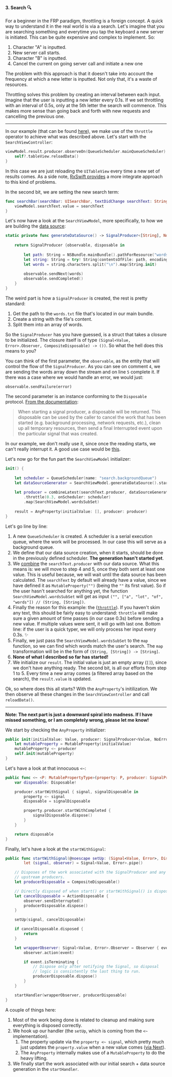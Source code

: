 #### 3. Search 🔍

For a beginner in the FRP paradigm, throttling is a foreign concept. A quick way  to understand it in the real world is via a search. Let's imagine that you are searching something and everytime you tap the keyboard a new server is initiated. This can be quite expensive and complex to implement. So:

1. Character "A" is inputted. 
2. New server call starts.
3. Character "B" is inputted.
4. Cancel the current on going server call and initiate a new one

The problem with this approach is that it doesn't take into account the frequency at which a new letter is inputted. Not only that, it's a waste of resources.

Throttling solves this problem by creating an interval between each input. Imagine that the user is inputting a new letter every 0.1s. If we set throttling with an interval of 0.5s, only at the 5th letter the search will commence. This makes more sense than going back and forth with new requests and cancelling the previous one. 

----

In our example (that can be found [here](https://github.com/RuiAAPeres/RACNest/tree/master/RACNest/ViewControllers/Search)), we make use of the `throttle` operator to achieve what was described above. Let's start with the `SearchViewController`:

```swift
viewModel.result.producer.observeOn(QueueScheduler.mainQueueScheduler).startWithNext {[weak self] _ in
    self?.tableView.reloadData()
}
```

In this case we are just reloading the `UITableView` every time a new set of results comes. As a side note, [RxSwift provides](https://github.com/ReactiveX/RxSwift/blob/b00d35a5ef13dbcf57257f47fb14a60a2c924d19/RxCocoa/iOS/UITableView%2BRx.swift) a more integrate approach to this kind of problems. 

In the second bit, we are setting the new search term:

```swift
func searchBar(searchBar: UISearchBar, textDidChange searchText: String) {
    viewModel.searchText.value = searchText
}
```

Let's now have a look at the `SearchViewModel`, more specifically, to how we are building the [data source](https://github.com/RuiAAPeres/RACNest/blob/master/RACNest/ViewControllers/Search/DataSource/words.txt):

```swift
static private func generateDataSource() -> SignalProducer<[String], NoError> {
  
    return SignalProducer {observable, disposable in
            
        let path: String = NSBundle.mainBundle().pathForResource("words", ofType: "txt")!       // 1
        let string: String = try! String(contentsOfFile: path, encoding: NSUTF8StringEncoding)  // 2
        let words = string.characters.split("\n").map(String.init)                              // 3
            
        observable.sendNext(words)                                                              // 4                   
        observable.sendCompleted()                                                              // 5
    }
}
```

The weird part is how a `SignalProducer` is created, the rest is pretty standard:

1. Get the path to the `words.txt` file that's located in our main bundle.
2. Create a string with the file's content.
3. Split them into an array of words.

So the `SignalProducer` has you have guessed, is a struct that takes a closure to be initialized. The closure itself is of type `(Signal<Value, Error>.Observer, CompositeDisposable) -> ())`. So what the hell does this means to you?

You can think of the first parameter, the `observable`, as the entity that will control the flow of the `SignalProducer`. As you can see on comment `4`, we are sending the words array down the stream and on line `5` complete it. If there was a case where we would handle an error, we would just:

```
observable.sendFailure(error)
```

The second parameter is an instance conforming to the `Disposable` protocol. [From the documentation](https://github.com/ReactiveCocoa/ReactiveCocoa/blob/fd64bf6ea7a83dec13fe42244db470fd9641a9a1/Documentation/FrameworkOverview.md#disposables): 

> When starting a signal producer, a disposable will be returned. This disposable can be used by the caller to cancel the work that has been started (e.g. background processing, network requests, etc.), clean up all temporary resources, then send a final Interrupted event upon the particular signal that was created.

In our example, we don't really use it, since once the reading starts, we can't really interrupt it. A good use case would be [this](https://github.com/ReactiveCocoa/ReactiveCocoa/blob/master/ReactiveCocoa/Swift/FoundationExtensions.swift#L33#L49). 

Let's now go for the fun part the `SearchViewModel` initializer:

```swift
init() {
        
    let scheduler = QueueScheduler(name: "search.backgroundQueue")                     // 1
    let dataSourceGenerator = SearchViewModel.generateDataSource().startOn(scheduler)  // 2
        
    let producer = combineLatest(searchText.producer, dataSourceGenerator)             // 3
        .throttle(0.3, onScheduler: scheduler)                                         // 4
        .map(SearchViewModel.wordsSubSet)                                              // 5
                                                                                           // 6
    result = AnyProperty(initialValue: [], producer: producer)                         // 7
}
```

Let's go line by line:

1. A new `QueueScheduler` is created. A scheduler is a serial execution queue, where the work will be processed. In our case this will serve as a background queue. 
2. We define that our data source creation, when it starts, should be done in the previously defined scheduler. **The generation hasn't started yet**.
3. We [combine](https://github.com/ReactiveCocoa/ReactiveCocoa/blob/master/ReactiveCocoa/Swift/SignalProducer.swift#L513#L522) the `searchText.producer` with our data source. What this means is: we will move to step 4 and 5, once they both sent at least one value. This is useful because, we will wait until the data source has been calculated. The `searchText` by default will already have a value, since we have defined it as `MutableProperty("")` (being the `""` its first value). So if the user hasn't searched for anything yet, the function `SearchViewModel.wordsSubSet` will get as input `("", ["a", "lot", "of", "words"]) // (String, [String])`.
4. Finally the reason for this example: the ([`throttle`](https://github.com/ReactiveCocoa/ReactiveCocoa/blob/master/ReactiveCocoa/Swift/SignalProducer.swift#L714#L721)). If you haven't skim any text, this should be fairly easy to understand: `throttle` will make sure a given amount of time passes (in our case 0.3s) before sending a new value. If multiple values were sent, it will go with last one. Bottom line: if the user is a quick typer, we will only process her input every 0.3s. ✨
5. Finally, we just pass the `SearchViewModel.wordsSubSet` to the `map` function, so we can find which words match the user's search. The `map` transformation will be in the form of `(String, [String]) -> [String]`.
6. **None of what I described so far has started!**
7. We initialize our `result`. The initial value is just an empty array (`[]`), since we don't have anything ready. The second bit, is all our efforts from step 1 to 5. Every time a new array comes (a filtered array based on the search), the `result.value` is updated. 

Ok, so where does this all starts? With the `AnyProperty`'s initilization. We then observe all these changes in the `SearchViewController` and call `reloadData()`.

----

**Note: The next part is just a downward spiral into madness. If I have missed something, or I am completely wrong, please let me know!**

We start by checking the `AnyProperty` initializer: 

```swift
public init(initialValue: Value, producer: SignalProducer<Value, NoError>) {
	let mutableProperty = MutableProperty(initialValue)
	mutableProperty <~ producer
	self.init(mutableProperty)
}
```

Let's have a look at that innocuous `<~`: 

```swift
public func <~ <P: MutablePropertyType>(property: P, producer: SignalProducer<P.Value, NoError>) -> Disposable {
	var disposable: Disposable!

	producer.startWithSignal { signal, signalDisposable in
		property <~ signal
		disposable = signalDisposable

		property.producer.startWithCompleted {
			signalDisposable.dispose()
		}
	}

	return disposable
}
```

Finally, let's have a look at the `startWithSignal`:

```swift
public func startWithSignal(@noescape setUp: (Signal<Value, Error>, Disposable) -> ()) {
		let (signal, observer) = Signal<Value, Error>.pipe()

	// Disposes of the work associated with the SignalProducer and any
	// upstream producers.
	let producerDisposable = CompositeDisposable()

	// Directly disposed of when start() or startWithSignal() is disposed.
	let cancelDisposable = ActionDisposable {
		observer.sendInterrupted()
		producerDisposable.dispose()
	}

	setUp(signal, cancelDisposable)

	if cancelDisposable.disposed {
		return
	}

	let wrapperObserver: Signal<Value, Error>.Observer = Observer { event in
		observer.action(event)

		if event.isTerminating {
			// Dispose only after notifying the Signal, so disposal
			// logic is consistently the last thing to run.
			producerDisposable.dispose()
		}
	}

	startHandler(wrapperObserver, producerDisposable)
}
```

A couple of things here:

1. Most of the work being done is related to cleanup and making sure everything is disposed correctly. 
2. We hook up our handler (the `setUp`, which is coming from the `<~` implementation).
	1. The property update via the `property <~ signal`, which pretty much just updates the `property.value` when a new value comes ([via Next](https://github.com/ReactiveCocoa/ReactiveCocoa/blob/master/ReactiveCocoa/Swift/Property.swift#L261)).
	2. The `AnyProperty` internally makes use of a `MutableProperty` to do the heavy lifting. 
3. We finally start the work associated with our initial search + data source generation in the `startHandler`. 



